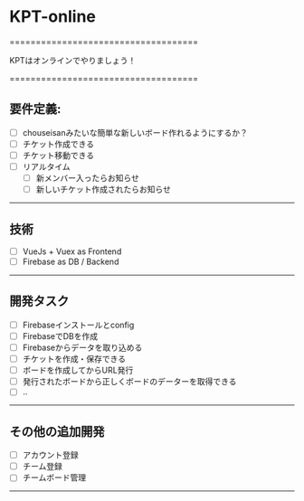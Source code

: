 # KPT-online

====================================

KPTはオンラインでやりましょう！

====================================

要件定義:
------------------------------------
+ [ ] chouseisanみたいな簡単な新しいボード作れるようにするか？
+ [ ] チケット作成できる
+ [ ] チケット移動できる
+ [ ] リアルタイム
  - [ ] 新メンバー入ったらお知らせ
  - [ ] 新しいチケット作成されたらお知らせ
_ _ _ _ _ _ _ _ _ _ _ _ _ _ _ _ _ _

技術
------------------------------------
+ [ ] VueJs + Vuex as Frontend
+ [ ] Firebase as DB / Backend
_ _ _ _ _ _ _ _ _ _ _ _ _ _ _ _ _ _

開発タスク
------------------------------------
+ [ ] Firebaseインストールとconfig
+ [ ] FirebaseでDBを作成
+ [ ] Firebaseからデータを取り込める
+ [ ] チケットを作成・保存できる
+ [ ] ボードを作成してからURL発行
+ [ ] 発行されたボードから正しくボードのデーターを取得できる
+ [ ] ..
_ _ _ _ _ _ _ _ _ _ _ _ _ _ _ _ _ _

その他の追加開発
------------------------------------
+ [ ] アカウント登録
+ [ ] チーム登録
+ [ ] チームボード管理
_ _ _ _ _ _ _ _ _ _ _ _ _ _ _ _ _ _
